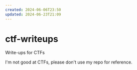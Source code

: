 ```yaml
---
created: 2024-06-06T23:50
updated: 2024-06-23T21:09
---
```


# ctf-writeups

Write-ups for CTFs

I'm not good at CTFs, please don't use my repo for reference.
